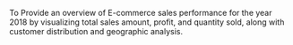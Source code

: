 To Provide an overview of E-commerce sales performance for the year 2018 by visualizing total sales amount,
profit, and quantity sold, along with customer distribution and geographic analysis.
